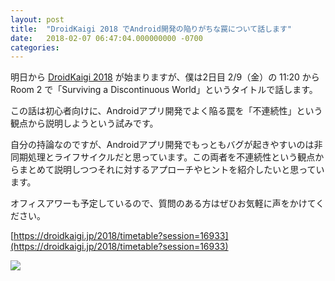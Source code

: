 ```yaml
---
layout: post
title:  "DroidKaigi 2018 でAndroid開発の陥りがちな罠について話します"
date:  	2018-02-07 06:47:04.000000000 -0700
categories: 
---
```


明日から [DroidKaigi 2018](https://droidkaigi.jp/2018/) が始まりますが、僕は2日目 2/9（金）の 11:20 から Room 2 で「Surviving a Discontinuous World」というタイトルで話します。

この話は初心者向けに、Androidアプリ開発でよく陥る罠を「不連続性」という観点から説明しようという試みです。

自分の持論なのですが、Androidアプリ開発でもっともバグが起きやすいのは非同期処理とライフサイクルだと思っています。この両者を不連続性という観点からまとめて説明しつつそれに対するアプローチやヒントを紹介したいと思っています。

オフィスアワーも予定しているので、質問のある方はぜひお気軽に声をかけてください。

[https://droidkaigi.jp/2018/timetable?session=16933](https://droidkaigi.jp/2018/timetable?session=16933)

![](/assets/images/droidkaigi2018_timetable.png)